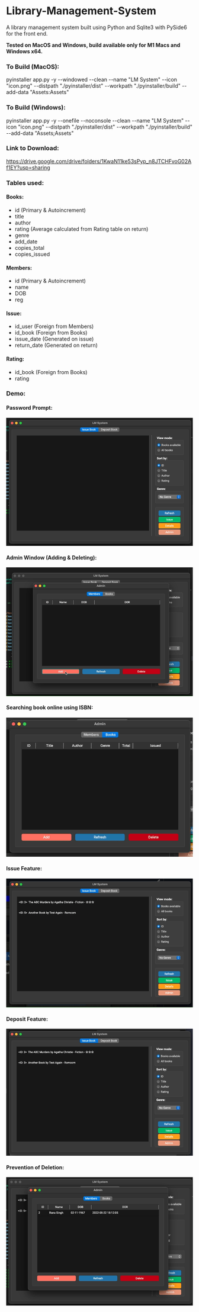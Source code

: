 # Library-Management-System

A library management system built using Python and Sqlite3 with PySide6 for the front end.

**Tested on MacOS and Windows, build available only for M1 Macs and Windows x64.**

### To Build (MacOS):

pyinstaller app.py -y --windowed --clean --name "LM System" --icon "icon.png" --distpath "./pyinstaller/dist" --workpath "./pyinstaller/build" --add-data "Assets:Assets"

### To Build (Windows):

pyinstaller app.py -y --onefile --noconsole --clean --name "LM System" --icon "icon.png" --distpath "./pyinstaller/dist" --workpath "./pyinstaller/build" --add-data "Assets;Assets"

### Link to Download:

https://drive.google.com/drive/folders/1KwaN11ke53sPyp_n8JTCHFvoG02Af1EY?usp=sharing

### Tables used:

#### Books:

- id (Primary & Autoincrement)
- title
- author
- rating (Average calculated from Rating table on return)
- genre
- add_date
- copies_total
- copies_issued

#### Members:

- id (Primary & Autoincrement)
- name
- DOB
- reg

#### Issue:

- id_user (Foreign from Members)
- id_book (Foreign from Books)
- issue_date (Generated on issue)
- return_date (Generated on return)

#### Rating:

- id_book (Foreign from Books)
- rating

### Demo:

#### Password Prompt:

![](Videos/1_pwdprompt.gif)

#### Admin Window (Adding & Deleting):

![](Videos/2_adminwindow.gif)

#### Searching book online using ISBN:

![](Videos/3_addisbn.gif)

#### Issue Feature:

![](Videos/4_issue.gif)

#### Deposit Feature:

![](Videos/5_deposit.gif)

#### Prevention of Deletion:

![](Videos/6_prevention.gif)
